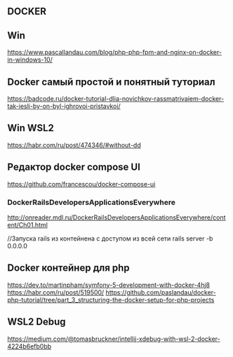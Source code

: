 ## DOCKER

## Win
https://www.pascallandau.com/blog/php-php-fpm-and-nginx-on-docker-in-windows-10/  

## Docker самый простой и понятный туториал
https://badcode.ru/docker-tutorial-dlia-novichkov-rassmatrivaiem-docker-tak-iesli-by-on-byl-ighrovoi-pristavkoi/

## Win WSL2
https://habr.com/ru/post/474346/#without-dd

## Редактор docker compose UI
https://github.com/francescou/docker-compose-ui

### DockerRailsDevelopersApplicationsEverywhere
http://onreader.mdl.ru/DockerRailsDevelopersApplicationsEverywhere/content/Ch01.html

//Запуска rails из контейнена с доступом из всей сети
rails server -b 0.0.0.0

## Docker контейнер для php
https://dev.to/martinpham/symfony-5-development-with-docker-4hj8
https://habr.com/ru/post/519500/
https://github.com/paslandau/docker-php-tutorial/tree/part_3_structuring-the-docker-setup-for-php-projects

## WSL2 Debug
https://medium.com/@tomasbruckner/intellij-xdebug-with-wsl-2-docker-4224b6efb0bb
